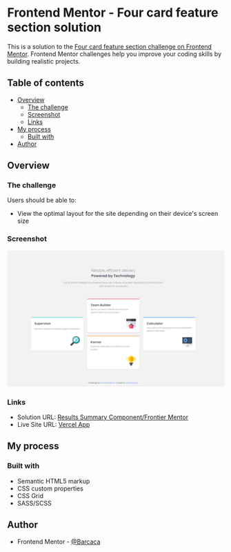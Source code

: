 # Frontend Mentor - Four card feature section solution

This is a solution to the [Four card feature section challenge on Frontend Mentor](https://www.frontendmentor.io/challenges/four-card-feature-section-weK1eFYK). Frontend Mentor challenges help you improve your coding skills by building realistic projects.

## Table of contents

- [Overview](#overview)
  - [The challenge](#the-challenge)
  - [Screenshot](#screenshot)
  - [Links](#links)
- [My process](#my-process)
  - [Built with](#built-with)
- [Author](#author)

## Overview

### The challenge

Users should be able to:

- View the optimal layout for the site depending on their device's screen size

### Screenshot

![](/images/screenshot.png)

### Links

- Solution URL: [Results Summary Component/Frontier Mentor](https://www.frontendmentor.io/solutions/four-card-feature-section-master-sassscss-TEsHDnqBkP)
- Live Site URL: [Vercel App](https://four-card-feature-section-master-olive-five.vercel.app)

## My process

### Built with

- Semantic HTML5 markup
- CSS custom properties
- CSS Grid
- SASS/SCSS

## Author

- Frontend Mentor - [@Barcaca](https://www.frontendmentor.io/profile/Barcaca)
